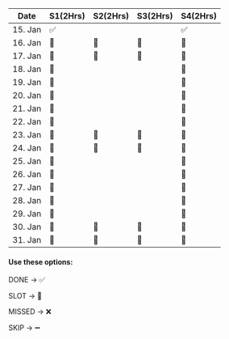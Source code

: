 | Date | S1(2Hrs) |	S2(2Hrs) | S3(2Hrs) | S4(2Hrs)
|---|---|---|---|---|
| 15. Jan |:white_check_mark:| | | :white_check_mark:|
| 16. Jan |:black_square_button:|:black_square_button:|:black_square_button:|:black_square_button:|
| 17. Jan |:black_square_button:|:black_square_button:|:black_square_button:|:black_square_button:|
| 18. Jan |:black_square_button:| | |:black_square_button:|
| 19. Jan |:black_square_button:| | |:black_square_button:|
| 20. Jan |:black_square_button:| | |:black_square_button:|
| 21. Jan |:black_square_button:| | |:black_square_button:|
| 22. Jan |:black_square_button:| | |:black_square_button:|
| 23. Jan |:black_square_button:|:black_square_button:|:black_square_button:|:black_square_button:|
| 24. Jan |:black_square_button:|:black_square_button:|:black_square_button:|:black_square_button:|
| 25. Jan |:black_square_button:| | |:black_square_button:|
| 26. Jan |:black_square_button:| | |:black_square_button:|
| 27. Jan |:black_square_button:| | |:black_square_button:|
| 28. Jan |:black_square_button:| | |:black_square_button:|
| 29. Jan |:black_square_button:| | |:black_square_button:|
| 30. Jan |:black_square_button:|:black_square_button:|:black_square_button:|:black_square_button:|
| 31. Jan |:black_square_button:|:black_square_button:|:black_square_button:|:black_square_button:|


#### Use these options:

DONE -> :white_check_mark:

SLOT -> :black_square_button:

MISSED -> :x:

SKIP -> :heavy_minus_sign:
